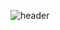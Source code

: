 ![header](https://capsule-render.vercel.app/api?type=waving&color=auto&height=300&section=header&text=리액트연습!!!&fontSize=90&animation=fadeIn&fontAlignY=38&descAlignY=51&descAlign=62)
